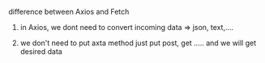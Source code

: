 difference between Axios and Fetch

1. in Axios, we dont need to convert incoming data => json, text,....

2. we don't need to put axta method just put post, get .....
   and we will get desired data

